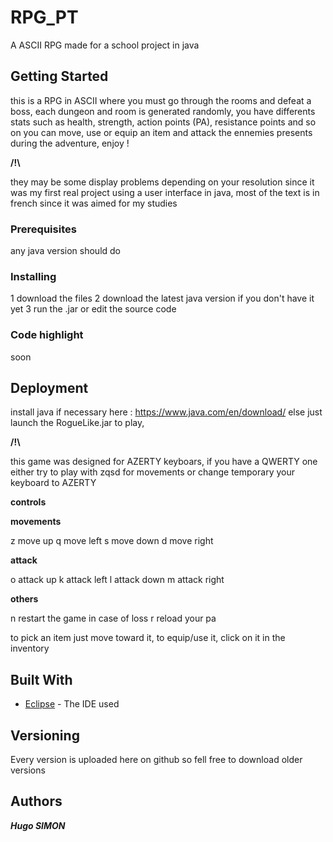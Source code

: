 # RPG_PT

A ASCII RPG made for a school project in java

## Getting Started

this is a RPG in ASCII where you must go through the rooms and defeat a boss, 
each dungeon and room is generated randomly, 
you have differents stats such as health, strength, action points (PA), resistance points and so on
you can move, use or equip an item and attack the ennemies presents during the adventure,
enjoy !

**/!\\**

they may be some display problems depending on your resolution since it was my first real project using a user interface in java,
most of the text is in french since it was aimed for my studies

### Prerequisites

any java version should do

### Installing

1 download the files
2 download the latest java version if you don't have it yet
3 run the .jar or edit the source code

### Code highlight

soon

## Deployment

install java if necessary here : https://www.java.com/en/download/
else just launch the RogueLike.jar to play, 

**/!\\**

this game was designed for AZERTY keyboars, if you have a QWERTY one either try to play
with zqsd for movements or change temporary your keyboard to AZERTY

**controls**

**movements** 

z move up
q move left
s move down
d move right

**attack**

o attack up
k attack left
l attack down
m attack right

**others**

n restart the game in case of loss
r reload your pa

to pick an item just move toward it, to equip/use it, click on it in the inventory

## Built With

* [Eclipse](https://www.eclipse.org) - The IDE used

## Versioning

Every version is uploaded here on github so fell free to download older versions

## Authors

***Hugo SIMON***



